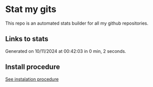 # Stat my gits

This repo is an automated stats builder for all my github repositories.

## Links to stats


Generated on 10/11/2024 at 00:42:03 in 0 min, 2 seconds.

## Install procedure

[See instalation procedure](./src/install.md)
